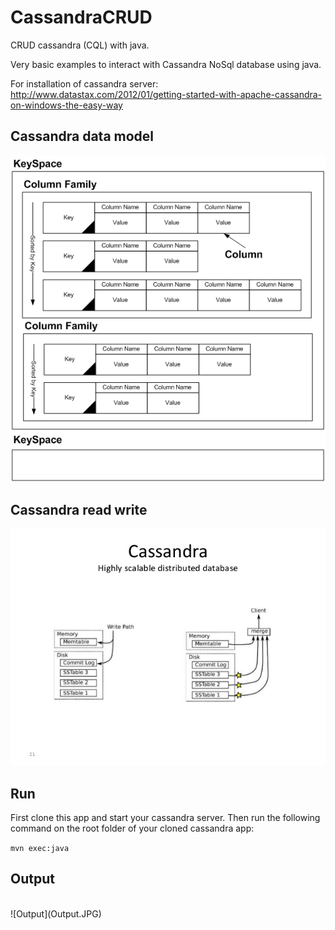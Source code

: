 # CassandraCRUD
CRUD cassandra (CQL) with java.

Very basic examples to interact with Cassandra NoSql database using java. 

For installation of cassandra server: http://www.datastax.com/2012/01/getting-started-with-apache-cassandra-on-windows-the-easy-way

## Cassandra data model 

![Model](cassandra_data_model.png)

## Cassandra read write

![rw](rw.jpg)

## Run

First clone this app and start your cassandra server. Then run the following command on the root folder of your cloned cassandra app:

 `mvn exec:java`
 
## Output 
<br/>
![Output](Output.JPG)

